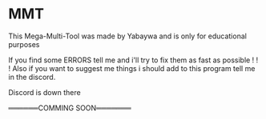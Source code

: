 # MMT
This Mega-Multi-Tool was made by Yabaywa and is only for educational purposes

If you find some ERRORS tell me and i'll try to fix them as fast as possible ! ! !
Also if you want to suggest me things i should add to this program tell me in the discord.

  Discord is down there

══════COMMING SOON═══════
